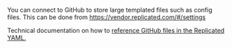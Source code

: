 <p>You can connect to GitHub to store large templated files such as config files. This can be done from <a href="https://vendor.replicated.com/#/settings">https://vendor.replicated.com/#/settings</a></p>
<p>Technical documentation on how to <a href="http://docs.replicated.com/v1.0/docs/components-and-containers#section-github-reference">reference GitHub files in the Replicated YAML.</a></p>